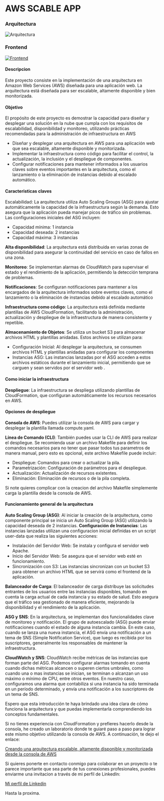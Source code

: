 # AWS SCABLE APP

###  Arquitectura
![Arquitectura](https://aws-scale-app.s3.us-east-2.amazonaws.com/aws-scable-app-architecture.jpg)

### Frontend
[![Frontend](https://aws-scale-app.s3.us-east-2.amazonaws.com/1.png "Frontend")](https://aws-scale-app.s3.us-east-2.amazonaws.com/1.png "Frontend")

#### Descripcion
Este proyecto consiste en la implementación de una arquitectura en Amazon Web Services (AWS) diseñada para una aplicación web. La arquitectura está diseñada para ser escalable, altamente disponible y bien monitorizada.

#### Objetivo
El propósito de este proyecto es demostrar la capacidad para diseñar y desplegar una solución en la nube que cumpla con los requisitos de escalabilidad, disponibilidad y monitoreo, utilizando prácticas recomendadas para la administración de infraestructura en AWS

- Diseñar y desplegar una arquitectura en AWS para una aplicación web que sea escalable, altamente disponible y monitorizada.
- Implementar la infraestructura como código para facilitar el control, la actualización, la inclusión y el despliegue de componentes.
- Configurar notificaciones para mantener informados a los usuarios claves sobre eventos importantes en la arquitectura, como el lanzamiento o la eliminación de instancias debido al escalado automático.


#### Caracteristicas claves
Escalabilidad: La arquitectura utiliza Auto Scaling Groups (ASG) para ajustar automáticamente la capacidad de la infraestructura según la demanda. Esto asegura que la aplicación pueda manejar picos de tráfico sin problemas. Las configuraciones iniciales del ASG incluyen:
- Capacidad mínima: 1 instancia
- Capacidad deseada: 2 instancias
- Capacidad máxima: 3 instancias

**Alta disponibilidad**: La arquitectura está distribuida en varias zonas de disponibilidad para asegurar la continuidad del servicio en caso de fallos en una zona.

**Monitoreo**: Se implementan alarmas de CloudWatch para supervisar el estado y el rendimiento de la aplicación, permitiendo la detección temprana de problemas.

**Notificaciones**: Se configuran notificaciones para mantener a los encargados de  la arquitectura informados sobre eventos claves, como el lanzamiento o la eliminación de instancias debido al escalado automático

**Infraestructura como código**: La arquitectura está definida mediante plantillas de AWS CloudFormation, facilitando la administración, actualización y despliegue de la infraestructura de manera consistente y repetible.

**Almacenamiento de Objetos**: Se utiliza un bucket S3 para almacenar archivos HTML y plantillas anidadas. Estos archivos se utilizan para:

- Configuración Inicial: Al desplegar la arquitectura, se consumen archivos HTML y plantillas anidadas para configurar los componentes
- Instancias ASG: Las instancias lanzadas por el ASG acceden a estos archivos estáticos durante el lanzamiento inicial, permitiendo que se carguen y sean servidos por el servidor web .

#### Como iniciar la infraestructura
**Despliegue**: La infraestructura se despliega utilizando plantillas de CloudFormation, que configuran automáticamente los recursos necesarios en AWS.

#### Opciones de despliegue
**Consola de AWS**: Puedes utilizar la consola de AWS para cargar y desplegar la plantilla llamada compute.yaml.

**Línea de Comando (CLI)**: También puedes usar la CLI de AWS para realizar el despliegue. Se recomienda usar un archivo Makefile para definir los comandos necesarios para no tener que pasar todos tus parametros de manera manual, pero esto es opcional, este archivo Makefile puede incluir:

- Despliegue: Comandos para crear o actualizar la pila.
- Parametrización: Configuración de parámetros para el despliegue.
- Actualización: Actualización de recursos existentes.
- Eliminación: Eliminación de recursos o de la pila completa.

Si note quieres complicar con la creacion del archivo Makefile simplemente carga la plantilla desde la consola de AWS.

#### Funcionamiento general de la arquitectura
**Auto Scaling Group (ASG)**: Al iniciar la creación de la arquitectura, como componente principal se inicia un Auto Scaling Group (ASG) utilizando la  capacidad deseada de 2 instancias.
**Configuración de Instancias**: Las instancias lanzadas utilizan una configuracion inicial definidas  en un script user-data que realiza las siguientes acciones:
- Instalación del Servidor Web: Se instala y configura el servidor web Apache.
- Inicio del Servidor Web: Se asegura que el servidor web esté en funcionamiento.
- Sincronización con S3: Las instancias sincronizan con un bucket S3 para obtener un archivo HTML que se servirá como el frontend de la aplicación.

**Balanceador de Carga**: El balanceador de carga distribuye las solicitudes entrantes de los usuarios entre las instancias disponibles, tomando en cuenta la carga actual de cada instancia y su estado de salud. Esto asegura que el tráfico sea gestionado de manera eficiente, mejorando la disponibilidad y el rendimiento de la aplicación.

**ASG y SNS**: En la arquitectura, se implementan dos funcionalidades clave de monitoreo y notificación. El grupo de autoescalado (ASG) puede enviar notificaciones cuando el estado de alguna instancia cambia. En este caso, cuando se lanza una nueva instancia, el ASG envía una notificación a un tema de SNS (Simple Notification Service), que luego es recibida por los suscriptores, generalmente los responsables de mantener la infraestructura.

**CloudWatch y SNS**: CloudWatch recibe métricas de las instancias que forman parte del ASG. Podemos configurar alarmas tomando en cuenta cuando dichas métricas alcancen o superen ciertos umbrales, como cuando una o mas instancias se inician, se terminan o alcanzan un uso máximo o mínimo de CPU, entre otros eventos. En nuestro caso, configuramos una alarma que contabiliza si una instancia ha sido terminada en un período determinado, y envía una notificación a los suscriptores de un tema de SNS.


Espero que esta introducción te haya brindado una idea clara de cómo funciona la arquitectura y que puedas implementarla comprendiendo los conceptos fundamentales.

Si no tienes experiencia con CloudFormation y prefieres hacerlo desde la consola, he creado un laboratorio donde te guiaré paso a paso para lograr este mismo objetivo utilizando la consola de AWS. A continuación, te dejo el enlace:

[Creando una arquitectura escalable, altamente disponible y monitorizada desde la consola de AWS](https://dev.to/madriz03/implementando-escalabilidad-alta-disponibilidad-y-monitorizacion-en-una-arquitectura-de-aws-467g "Creando una arquitectura escalable, altamente disponible y monitorizada desde la consola de AWS")

Si quieres ponerte en contacto conmigo para colaborar en un proyecto o te parece importante que sea parte de tus conexiones profesionales, puedes enviarme una invitacion  a través de mi perfil de LinkedIn:

[Mi perfil de Linkedin](https://www.linkedin.com/in/javier-madriz/ "Mi perfil de Linkedin")

Hasta la proxima.